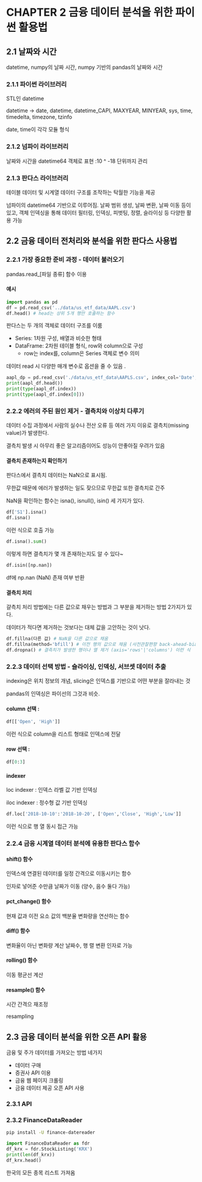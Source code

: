 # CHAPTER 2 금융 데이터 분석을 위한 파이썬 활용법

## 2.1 날짜와 시간

datetime, numpy의 날짜 시간, numpy 기반의 pandas의 날짜와 시간

### 2.1.1 파이썬 라이브러리

STL인 datetime

datetime -> date, datetime, datetime_CAPI, MAXYEAR, MINYEAR, sys, time, timedelta, timezone, tzinfo

date, time이 각각 모듈 형식

### 2.1.2 넘파이 라이브러리

날짜와 시간을 datetime64 객체로 표현 :10 ^ -18 단위까지 관리

### 2.1.3 판다스 라이브러리

테이블 데이터 및 시계열 데이터 구조를 조작하는 탁월한 기능을 제공

넘파이의 datetime64 기반으로 이루어짐. 날짜 범위 생성, 날짜 변환, 날짜 이동 등이 있고, 객체 인덱싱을 통해 데이터 필터링, 인덱싱, 피벗팅, 정렬, 슬라이싱 등 다양한 활용 가능

## 2.2 금융 데이터 전처리와 분석을 위한 판다스 사용법

### 2.2.1 가장 중요한 준비 과정 - 데이터 불러오기

pandas.read\_[파일 종류] 함수 이용

#### 예시

```py
import pandas as pd
df = pd.read_csv('../data/us_etf_data/AAPL.csv')
df.head() # head는 상위 5개 행만 호출하는 함수
```

판다스는 두 개의 객체로 데이터 구조를 이룸

- Series: 1차원 구성, 배열과 비슷한 형태
- DataFrame: 2차원 테이블 형식, row와 column으로 구성
  - row는 index를, column은 Series 객체로 변수 의미

데이터 read 시 다양한 매개 변수로 옵션을 줄 수 있음 .

```py
aapl_dp = pd.read_csv('./data/us_etf_data\AAPLS.csv', index_col='Date', parse_dates=['Date']) # index로 설정할 colmun 명, Date가 index로 됨 | parse_date로 Date column의 값을 timestamp로 변환
print(aapl_df.head())
print(type(aapl_df.index))
print(type(aapl_df.index[0]))
```

### 2.2.2 에러의 주된 원인 제거 - 결측치와 이상치 다루기

데이터 수집 과정에서 사람의 실수나 전산 오류 등 여러 가지 이유로 결측치(missing value)가 발생한다.

결측치 발생 시 아무리 좋은 알고리즘이어도 성능이 안좋아질 우려가 있음

#### 결측치 존재하는지 확인하기

판다스에서 결측치 데이터는 NaN으로 표시됨.

무한값 때문에 에러가 발생하는 일도 잦으므로 무한값 또한 결측치로 간주

NaN을 확인하는 함수는 isna(), isnull(), isin() 세 가지가 있다.

```py
df['S1'].isna()
df.isna()
```

이런 식으로 호출 가능

```py
df.isna().sum()
```

이렇게 하면 결측치가 몇 개 존재하는지도 알 수 있다~

```py
df.isin([np.nan])
```

df에 np.nan (NaN) 존재 여부 반환

#### 결측치 처리

걀측치 처리 방법에는 다른 값으로 채우는 방법과 그 부분을 제거하는 방법 2가지가 있다.

데이터가 적다면 제거하는 것보다는 대체 값을 고안하는 것이 낫다.

```py
df.fillna(다른 값) # NaN을 다른 값으로 채움
df.fillna(method='bfill') # 이전 행의 값으로 채움 (사전관찰편향 back-ahead-bias 우려) -> forward fill 많이 사용
df.dropna() # 결측치가 발생한 행이나 열 제거 (axis='rows'|'columns') 이런 식
```

### 2.2.3 데이터 선택 방법 - 슬라이싱, 인덱싱, 서브셋 데이터 추출

indexing은 위치 정보의 개념, slicing은 인덱스를 기반으로 어떤 부분을 잘라내는 것

pandas의 인덱싱은 파이선의 그것과 비슷.

#### column 선택 :

```py
df[['Open', 'High']]
```

이런 식으로 column을 리스트 형태로 인덱스에 전달

#### row 선택 :

```py
df[0:3]
```

#### indexer

loc indexer : 인덱스 라벨 값 기반 인덱싱

iloc indexer : 정수형 값 기반 인덱싱

```py
df.loc['2018-10-10':'2018-10-20', ['Open','Close', 'High','Low']]
```

이런 식으로 행 열 동시 접근 가능

### 2.2.4 금융 시계열 데이터 분석에 유용한 판다스 함수

#### shift() 함수

인덱스에 연결된 데이터를 일정 간격으로 이동시키는 함수

인자로 넣어준 수만큼 날짜가 이동 (양수, 음수 둘다 가능)

#### pct_change() 함수

현재 값과 이전 요소 값의 백분율 변화량을 연산하는 함수

#### diff() 함수

변화율이 아닌 변화량 계산 날짜수, 행 렬 변환 인자로 가능

#### rolling() 함수

이동 평균선 계산

#### resample() 함수

시간 간격으 재조정

resampling

## 2.3 금융 데이터 분석을 위한 오픈 API 활용

금융 및 주가 데이터를 가져오는 방법 네가지

- 데이터 구매
- 증권사 API 이용
- 금융 웹 페이지 크롤링
- 금융 데이터 제공 오픈 API 사용

### 2.3.1 API

### 2.3.2 FinanceDataReader

```sh
pip install -U finance-datereader
```

```py
import FinanceDataReader as fdr
df_krx = fdr.StockListing('KRX')
print(len(df_krx))
df_krx.head()
```
한국의 모든 종목 리스트 가져옴 